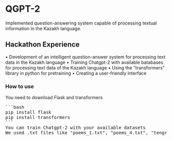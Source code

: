 # QGPT-2
Implemented question-answering system capable of processing textual information in the Kazakh language.
## Hackathon Experience
• Development of an intelligent question-answer system for processing text data in the Kazakh language
• Training Chatgpt-2 with available batabases for processing text data of the Kazakh language
• Using the ”transformers” library in python for pretraining
• Creating a user-friendly interface
### How to use
You need to download Flask and transformers

<pre>
```bash
pip install flask
pip install transformers
```
You can train Chatgpt-2 with your available datasets
We used .txt files like "poems_1.txt", "poems_4.txt", "tengri_almaty.txt" to process information in Kazakh language